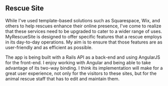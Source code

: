 ## Rescue Site

While I've used template-based solutions such as Squarespace, Wix, and others to help rescues enhance their online presence, I've come to realize that these services need to be upgraded to cater to a wider range of uses. MyRescueSite is designed to offer specific features that a rescue employs in its day-to-day operations. My aim is to ensure that those features are as user-friendly and as efficient as possible.

The app is being built with a Rails API as a back-end and using AngularJS for the front-end. I enjoy working with Angular and being able to take advantage of its two-way binding. I think its implementation will make for a great user experience, not only for the visitors to these sites, but for the animal rescue staff that has to edit and maintain them. 
